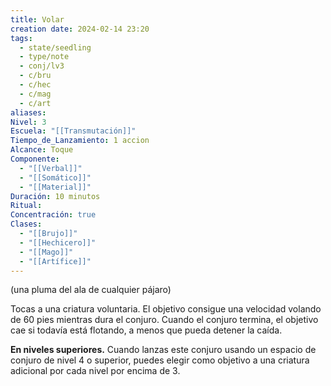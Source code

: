 ```yaml
---
title: Volar
creation date: 2024-02-14 23:20
tags:
  - state/seedling
  - type/note
  - conj/lv3
  - c/bru
  - c/hec
  - c/mag
  - c/art
aliases: 
Nivel: 3
Escuela: "[[Transmutación]]"
Tiempo_de_Lanzamiento: 1 accion
Alcance: Toque
Componente:
  - "[[Verbal]]"
  - "[[Somático]]"
  - "[[Material]]"
Duración: 10 minutos
Ritual: 
Concentración: true
Clases:
  - "[[Brujo]]"
  - "[[Hechicero]]"
  - "[[Mago]]"
  - "[[Artífice]]"
---
```

(una pluma del ala de cualquier pájaro)

Tocas a una criatura voluntaria. El objetivo consigue una velocidad volando de 60 pies mientras dura el conjuro. Cuando el conjuro termina, el objetivo cae si todavía está flotando, a menos que pueda detener la caída.

**En niveles superiores.** Cuando lanzas este conjuro usando un espacio de conjuro de nivel 4 o superior, puedes elegir como objetivo a una criatura adicional por cada nivel por encima de 3.